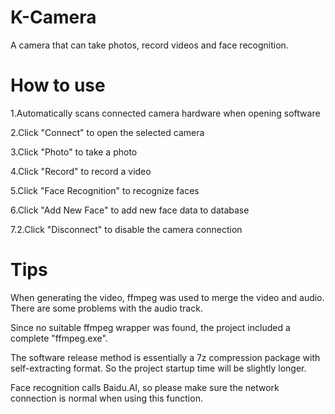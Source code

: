# K-Camera
A camera that can take photos, record videos and face recognition.

# How to use

1.Automatically scans connected camera hardware when opening software

2.Click "Connect" to open the selected camera

3.Click "Photo" to take a photo

4.Click "Record" to record a video

5.Click "Face Recognition" to recognize faces

6.Click "Add New Face" to add new face data to database

7.2.Click "Disconnect" to disable the camera connection

# Tips

When generating the video, ffmpeg was used to merge the video and audio. There are some problems with the audio track.

Since no suitable ffmpeg wrapper was found, the project included a complete "ffmpeg.exe".

The software release method is essentially a 7z compression package with self-extracting format. So the project startup time will be slightly longer.

Face recognition calls Baidu.AI, so please make sure the network connection is normal when using this function.


